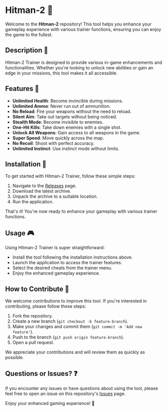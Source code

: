# Hitman-2 🎯

Welcome to the **Hitman-2** repository! This tool helps you enhance your gameplay experience with various trainer functions, ensuring you can enjoy the game to the fullest.

## Description 📝

Hitman-2 Trainer is designed to provide various in-game enhancements and functionalities. Whether you're looking to unlock new abilities or gain an edge in your missions, this tool makes it all accessible.

## Features 🌟

- **Unlimited Health**: Become invincible during missions.
- **Unlimited Ammo**: Never run out of ammunition.
- **No Reload**: Fire your weapons without the need to reload.
- **Silent Aim**: Take out targets without being noticed.
- **Stealth Mode**: Become invisible to enemies.
- **One-Hit Kills**: Take down enemies with a single shot.
- **Unlock All Weapons**: Gain access to all weapons in the game.
- **Super Speed**: Move quickly across the map.
- **No Recoil**: Shoot with perfect accuracy.
- **Unlimited Instinct**: Use instinct mode without limits.

## Installation 🔽

To get started with Hitman-2 Trainer, follow these simple steps:

1. Navigate to the [Releases](../../releases) page.
2. Download the latest archive.
3. Unpack the archive to a suitable location.
4. Run the application.

That's it! You're now ready to enhance your gameplay with various trainer functions.

## Usage 🎮

Using Hitman-2 Trainer is super straightforward:
- Install the tool following the installation instructions above.
- Launch the application to access the trainer features.
- Select the desired cheats from the trainer menu.
- Enjoy the enhanced gameplay experience.

## How to Contribute 🤝

We welcome contributions to improve this tool. If you're interested in contributing, please follow these steps:

1. Fork the repository.
2. Create a new branch (`git checkout -b feature-branch`).
3. Make your changes and commit them (`git commit -m 'Add new feature'`).
4. Push to the branch (`git push origin feature-branch`).
5. Open a pull request.

We appreciate your contributions and will review them as quickly as possible.

## Questions or Issues? ❓

If you encounter any issues or have questions about using the tool, please feel free to open an issue on this repository's [Issues](../../issues) page.

Enjoy your enhanced gaming experience! 🎉
